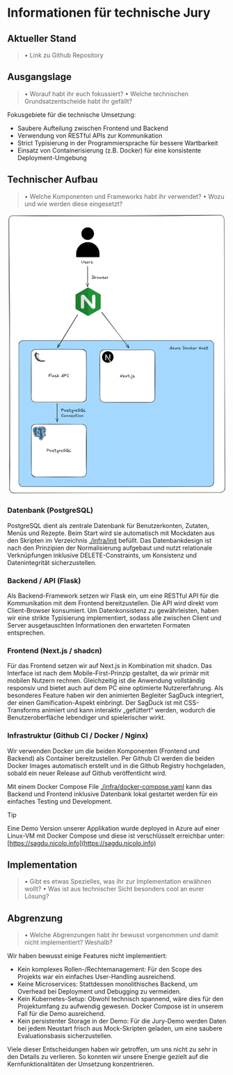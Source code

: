 # Informationen für technische Jury

## Aktueller Stand
> •	Link zu Github Repository



## Ausgangslage
> •	Worauf habt ihr euch fokussiert?
> •	Welche technischen Grundsatzentscheide habt ihr gefällt?


Fokusgebiete für die technische Umsetzung:
- Saubere Aufteilung zwischen Frontend und Backend
- Verwendung von RESTful APIs zur Kommunikation
- Strict Typisierung in der Programmiersprache für bessere Wartbarkeit
- Einsatz von Containerisierung (z.B. Docker) für eine konsistente Deployment-Umgebung

## Technischer Aufbau
> •	Welche Komponenten und Frameworks habt ihr verwendet?
> •	Wozu und wie werden diese eingesetzt?

![Architektur Übersicht](assets/architecture-overview.png)

### Datenbank (PostgreSQL)

PostgreSQL dient als zentrale Datenbank für Benutzerkonten, Zutaten, Menüs und Rezepte.
Beim Start wird sie automatisch mit Mockdaten aus den Skripten im Verzeichnis [./infra/init](./infra/init) befüllt.
Das Datenbankdesign ist nach den Prinzipien der Normalisierung aufgebaut und nutzt relationale Verknüpfungen inklusive DELETE-Constraints, um Konsistenz und Datenintegrität sicherzustellen.

### Backend / API (Flask)

Als Backend-Framework setzen wir Flask ein, um eine RESTful API für die Kommunikation mit dem Frontend bereitzustellen.
Die API wird direkt vom Client-Browser konsumiert. Um Datenkonsistenz zu gewährleisten, haben wir eine strikte Typisierung implementiert, sodass alle zwischen Client und Server ausgetauschten Informationen den erwarteten Formaten entsprechen.

### Frontend (Next.js / shadcn)

Für das Frontend setzen wir auf Next.js in Kombination mit shadcn.
Das Interface ist nach dem Mobile-First-Prinzip gestaltet, da wir primär mit mobilen Nutzern rechnen.
Gleichzeitig ist die Anwendung vollständig responsiv und bietet auch auf dem PC eine optimierte Nutzererfahrung.
Als besonderes Feature haben wir den animierten Begleiter SagDuck integriert, der einen Gamification-Aspekt einbringt.
Der SagDuck ist mit CSS-Transforms animiert und kann interaktiv „gefüttert“ werden, wodurch die Benutzeroberfläche lebendiger und spielerischer wirkt.


### Infrastruktur (Github CI / Docker / Nginx)

Wir verwenden Docker um die beiden Komponenten (Frontend und Backend) als Container bereitzustellen. Per Github CI werden die beiden Docker Images automatisch erstellt und in die Github Registry hochgeladen, sobald ein neuer Release auf Github veröffentlicht wird.

Mit einem Docker Compose File [./infra/docker-compose.yaml](./infra/docker-compose.yaml) kann das Backend und Frontend inklusive Datenbank lokal gestartet werden für ein einfaches Testing und Development.

> [!TIP]
> Eine Demo Version unserer Applikation wurde deployed in Azure auf einer Linux-VM mit Docker Compose und diese ist verschlüsselt erreichbar unter: [https://sagdu.nicolo.info](https://sagdu.nicolo.info)

## Implementation
> •	Gibt es etwas Spezielles, was ihr zur Implementation erwähnen wollt?
> •	Was ist aus technischer Sicht besonders cool an eurer Lösung?


## Abgrenzung
>•	Welche Abgrenzungen habt ihr bewusst vorgenommen und damit nicht implementiert? Weshalb?

Wir haben bewusst einige Features nicht implementiert:
- Kein komplexes Rollen-/Rechtemanagement: Für den Scope des Projekts war ein einfaches User-Handling ausreichend.
- Keine Microservices: Stattdessen monolithisches Backend, um Overhead bei Deployment und Debugging zu vermeiden.
- Kein Kubernetes-Setup: Obwohl technisch spannend, wäre dies für den Projektumfang zu aufwendig gewesen. Docker Compose ist in unserem Fall für die Demo ausreichend.
- Kein persistenter Storage in der Demo: Für die Jury-Demo werden Daten bei jedem Neustart frisch aus Mock-Skripten geladen, um eine saubere Evaluationsbasis sicherzustellen.

Viele dieser Entscheidungen haben wir getroffen, um uns nicht zu sehr in den Details zu verlieren. So konnten wir unsere Energie gezielt auf die Kernfunktionalitäten der Umsetzung konzentrieren.
